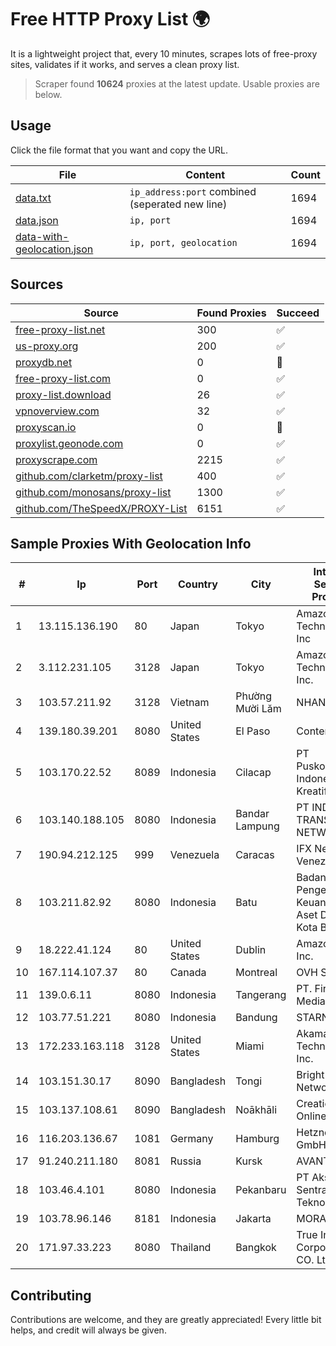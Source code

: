 
# Free HTTP Proxy List 🌍

It is a lightweight project that, every 10 minutes, scrapes lots of free-proxy sites, validates if it works, and serves a clean proxy list.


> Scraper found **10624** proxies at the latest update. Usable proxies are below.

## Usage

Click the file format that you want and copy the URL.


|File|Content|Count|
|----|-------|-----|
|[data.txt](https://raw.githubusercontent.com/themiralay/Proxy-List-World/master/data.txt)|`ip_address:port` combined (seperated new line)|1694|
|[data.json](https://raw.githubusercontent.com/themiralay/Proxy-List-World/master/data.json)|`ip, port`|1694|
|[data-with-geolocation.json](https://raw.githubusercontent.com/themiralay/Proxy-List-World/master/data-with-geolocation.json)|`ip, port, geolocation`|1694|

## Sources

|Source|Found Proxies|Succeed|
|------|-------------|-------|
|[free-proxy-list.net](https://free-proxy-list.net)|300|✅|
|[us-proxy.org](https://www.us-proxy.org)|200|✅|
|[proxydb.net](http://proxydb.net)|0|🚫|
|[free-proxy-list.com](https://free-proxy-list.com/?page=&port=&type%5B%5D=http&type%5B%5D=https&up_time=0&search=Search)|0|✅|
|[proxy-list.download](https://www.proxy-list.download/HTTP)|26|✅|
|[vpnoverview.com](https://vpnoverview.com/privacy/anonymous-browsing/free-proxy-servers)|32|✅|
|[proxyscan.io](https://www.proxyscan.io)|0|🚫|
|[proxylist.geonode.com](https://proxylist.geonode.com/api/proxy-list?limit=300&page=1&sort_by=lastChecked&sort_type=desc&protocols=http,https)|0|✅|
|[proxyscrape.com](https://api.proxyscrape.com/v2/?request=displayproxies&protocol=http&timeout=10000&country=all&ssl=all&anonymity=all)|2215|✅|
|[github.com/clarketm/proxy-list](https://raw.githubusercontent.com/clarketm/proxy-list/master/proxy-list-raw.txt)|400|✅|
|[github.com/monosans/proxy-list](https://raw.githubusercontent.com/monosans/proxy-list/main/proxies/http.txt)|1300|✅|
|[github.com/TheSpeedX/PROXY-List](https://raw.githubusercontent.com/TheSpeedX/PROXY-List/master/http.txt)|6151|✅|


## Sample Proxies With Geolocation Info

|#|Ip|Port|Country|City|Internet Service Provider|
|-|--|----|-------|----|-------------------------|
|1|13.115.136.190|80|Japan|Tokyo|Amazon Technologies Inc|
|2|3.112.231.105|3128|Japan|Tokyo|Amazon Technologies Inc.|
|3|103.57.211.92|3128|Vietnam|Phường Mười Lăm|NHANHOA|
|4|139.180.39.201|8080|United States|El Paso|Conterra|
|5|103.170.22.52|8089|Indonesia|Cilacap|PT Puskomedia Indonesia Kreatif|
|6|103.140.188.105|8080|Indonesia|Bandar Lampung|PT INDONESIA TRANS NETWORK|
|7|190.94.212.125|999|Venezuela|Caracas|IFX Networks Venezuela C.A.|
|8|103.211.82.92|8080|Indonesia|Batu|Badan Pengelola Keuangan dan Aset Daerah Kota Batu|
|9|18.222.41.124|80|United States|Dublin|Amazon.com, Inc.|
|10|167.114.107.37|80|Canada|Montreal|OVH SAS|
|11|139.0.6.11|8080|Indonesia|Tangerang|PT. First Media, Tbk|
|12|103.77.51.221|8080|Indonesia|Bandung|STARNET|
|13|172.233.163.118|3128|United States|Miami|Akamai Technologies, Inc.|
|14|103.151.30.17|8090|Bangladesh|Tongi|Bright Star Network|
|15|103.137.108.61|8090|Bangladesh|Noākhāli|Creation Online|
|16|116.203.136.67|1081|Germany|Hamburg|Hetzner Online GmbH|
|17|91.240.211.180|8081|Russia|Kursk|AVANT Ltd.|
|18|103.46.4.101|8080|Indonesia|Pekanbaru|PT Akses Sentral Teknologi|
|19|103.78.96.146|8181|Indonesia|Jakarta|MORATELINDO|
|20|171.97.33.223|8080|Thailand|Bangkok|True Internet Corporation CO. Ltd.|



## Contributing

Contributions are welcome, and they are greatly appreciated! Every
little bit helps, and credit will always be given.

